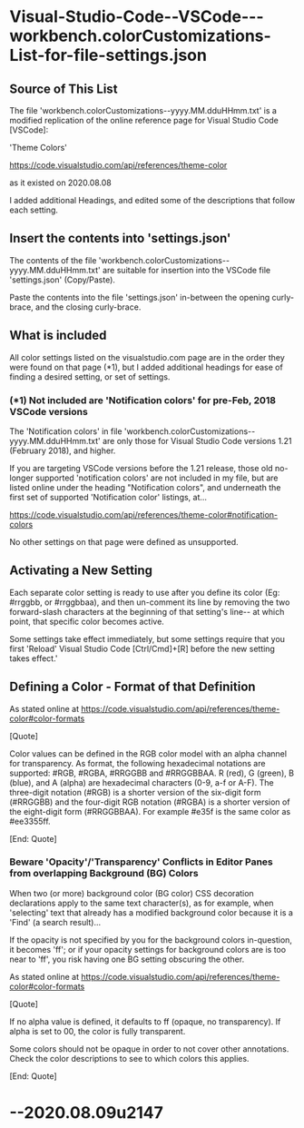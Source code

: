 # Visual-Studio-Code--VSCode---workbench.colorCustomizations-List-for-file-settings.json

## Source of This List

The file 
'workbench.colorCustomizations--yyyy.MM.dduHHmm.txt'
is a modified replication of the online reference page for Visual Studio Code [VSCode]:

'Theme Colors'

https://code.visualstudio.com/api/references/theme-color

as it existed on 2020.08.08

I added additional Headings, and edited some of the descriptions that follow each setting.

## Insert the contents into 'settings.json'

The contents of the file 'workbench.colorCustomizations--yyyy.MM.dduHHmm.txt' are suitable for insertion into the VSCode file 'settings.json' (Copy/Paste). 

Paste the contents into the file 'settings.json' in-between the opening curly-brace, and the closing curly-brace.

## What is included

All color settings listed on the visualstudio.com page are in the order they were found on that page (*1), but I added additional headings for ease of finding a desired setting, or set of settings. 

### (*1) Not included are 'Notification colors' for pre-Feb, 2018 VSCode versions

The 'Notification colors' in file 'workbench.colorCustomizations--yyyy.MM.dduHHmm.txt' are only those for Visual Studio Code versions 1.21 (February 2018), and higher. 

If you are targeting VSCode versions before the 1.21 release, those old no-longer supported 'notification colors' are not included in my file, but are listed online under the heading "Notification colors", and underneath the first set of supported 'Notification color' listings, at...

https://code.visualstudio.com/api/references/theme-color#notification-colors

No other settings on that page were defined as unsupported.

## Activating a New Setting

Each separate color setting is ready to use after you define its color (Eg: #rrggbb, or #rrggbbaa), and then un-comment its line by removing the two forward-slash characters at the beginning of that setting's line-- at which point, that specific color becomes active.

Some settings take effect immediately, but some settings require that you first 'Reload' Visual Studio Code [Ctrl/Cmd]+[R] before the new setting takes effect.'

## Defining a Color - Format of that Definition

As stated online at 
https://code.visualstudio.com/api/references/theme-color#color-formats

[Quote]

Color values can be defined in the RGB color model with an alpha channel for transparency. As format, the following hexadecimal notations are supported: #RGB, #RGBA, #RRGGBB and #RRGGBBAA. R (red), G (green), B (blue), and A (alpha) are hexadecimal characters (0-9, a-f or A-F). The three-digit notation (#RGB) is a shorter version of the six-digit form (#RRGGBB) and the four-digit RGB notation (#RGBA) is a shorter version of the eight-digit form (#RRGGBBAA). For example #e35f is the same color as #ee3355ff.

[End: Quote]

### Beware 'Opacity'/'Transparency' Conflicts in Editor Panes from overlapping Background (BG) Colors

When two (or more) background color (BG color) CSS decoration declarations apply to the same text character(s), as for example, when 'selecting' text that already has a modified background color because it is a 'Find' (a search result)...

If the opacity is not specified by you for the background colors in-question, it becomes 'ff'; or if your opacity settings for background colors are is too near to 'ff', you risk having one BG setting obscuring the other.

As stated online at 
https://code.visualstudio.com/api/references/theme-color#color-formats

[Quote]

If no alpha value is defined, it defaults to ff (opaque, no transparency). If alpha is set to 00, the color is fully transparent.

Some colors should not be opaque in order to not cover other annotations. Check the color descriptions to see to which colors this applies.

[End: Quote]

# --2020.08.09u2147
